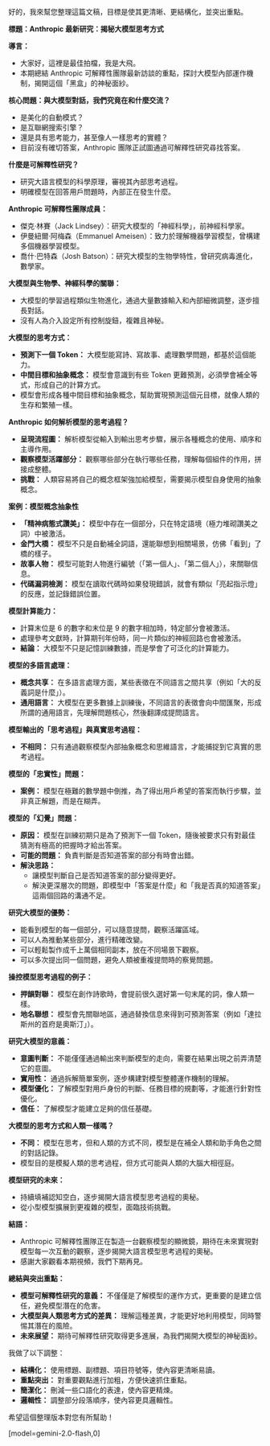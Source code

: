 好的，我來幫您整理這篇文稿，目標是使其更清晰、更結構化，並突出重點。

**標題：Anthropic 最新研究：揭秘大模型思考方式**

**導言：**

*   大家好，這裡是最佳拍檔，我是大飛。
*   本期總結 Anthropic 可解釋性團隊最新訪談的重點，探討大模型內部運作機制，揭開這個「黑盒」的神秘面紗。

**核心問題：與大模型對話，我們究竟在和什麼交流？**

*   是美化的自動模式？
*   是互聯網搜索引擎？
*   還是具有思考能力，甚至像人一樣思考的實體？
*   目前沒有確切答案，Anthropic 團隊正試圖通過可解釋性研究尋找答案。

**什麼是可解釋性研究？**

*   研究大語言模型的科學原理，審視其內部思考過程。
*   明確模型在回答用戶問題時，內部正在發生什麼。

**Anthropic 可解釋性團隊成員：**

*   傑克·林賽（Jack Lindsey）：研究大模型的「神經科學」，前神經科學家。
*   伊曼紐爾·阿梅森（Emmanuel Ameisen）：致力於理解機器學習模型，曾構建多個機器學習模型。
*   喬什·巴特森（Josh Batson）：研究大模型的生物學特性，曾研究病毒進化，數學家。

**大模型與生物學、神經科學的關聯：**

*   大模型的學習過程類似生物進化，通過大量數據輸入和內部細微調整，逐步擅長對話。
*   沒有人為介入設定所有控制旋鈕，複雜且神秘。

**大模型的思考方式：**

*   **預測下一個 Token：** 大模型能寫詩、寫故事、處理數學問題，都基於這個能力。
*   **中間目標和抽象概念：** 模型會意識到有些 Token 更難預測，必須學會補全等式，形成自己的計算方式。
*   模型會形成各種中間目標和抽象概念，幫助實現預測這個元目標，就像人類的生存和繁殖一樣。

**Anthropic 如何解析模型的思考過程？**

*   **呈現流程圖：** 解析模型從輸入到輸出思考步驟，展示各種概念的使用、順序和主導作用。
*   **觀察模型活躍部分：** 觀察哪些部分在執行哪些任務，理解每個組件的作用，拼接成整體。
*   **挑戰：** 人類容易將自己的概念框架強加給模型，需要揭示模型自身使用的抽象概念。

**案例：模型概念抽象性**

*   **「精神病態式讚美」：** 模型中存在一個部分，只在特定語境（極力堆砌讚美之詞）中被激活。
*   **金門大橋：** 模型不只是自動補全詞語，還能聯想到相關場景，仿佛「看到」了橋的樣子。
*   **故事人物：** 模型可能對人物進行編號（「第一個人」、「第二個人」），來關聯信息。
*   **代碼漏洞檢測：** 模型在讀取代碼時如果發現錯誤，就會有類似「亮起指示燈」的反應，並記錄錯誤位置。

**模型計算能力：**

*   計算末位是 6 的數字和末位是 9 的數字相加時，特定部分會被激活。
*   處理參考文獻時，計算期刊年份時，同一片類似的神經回路也會被激活。
*   **結論：** 大模型不只是記憶訓練數據，而是學會了可泛化的計算能力。

**模型的多語言處理：**

*   **概念共享：** 在多語言處理方面，某些表徵在不同語言之間共享（例如「大的反義詞是什麼」）。
*   **通用語言：** 大模型在更多數據上訓練後，不同語言的表徵會向中間匯聚，形成所謂的通用語言，先理解問題核心，然後翻譯成提問語言。

**模型輸出的「思考過程」與真實思考過程：**

*   **不相同：** 只有通過觀察模型內部抽象概念和思維語言，才能捕捉到它真實的思考過程。

**模型的「忠實性」問題：**

*   **案例：** 模型在極難的數學題中倒推，為了得出用戶希望的答案而執行步驟，並非真正解題，而是在糊弄。

**模型的「幻覺」問題：**

*   **原因：** 模型在訓練初期只是為了預測下一個 Token，隨後被要求只有對最佳猜測有極高的把握時才給出答案。
*   **可能的問題：** 負責判斷是否知道答案的部分有時會出錯。
*   **解決思路：**
    *   讓模型判斷自己是否知道答案的部分變得更好。
    *   解決更深層次的問題，即模型中「答案是什麼」和「我是否真的知道答案」這兩個回路的溝通不足。

**研究大模型的優勢：**

*   能看到模型的每一個部分，可以隨意提問，觀察活躍區域。
*   可以人為推動某些部分，進行精確改變。
*   可以輕鬆製作成千上萬個相同副本，放在不同場景下觀察。
*   可以多次提出同一個問題，避免人類被重複提問時的察覺問題。

**操控模型思考過程的例子：**

*   **押韻對聯：** 模型在創作詩歌時，會提前很久選好第一句末尾的詞，像人類一樣。
*   **地名聯想：** 模型會先關聯地區，通過替換信息來得到可預測答案（例如「達拉斯州的首府是奧斯汀」）。

**研究大模型的意義：**

*   **意圖判斷：**  不能僅僅通過輸出來判斷模型的走向，需要在結果出現之前弄清楚它的意圖。
*   **實用性：** 通過拆解簡單案例，逐步構建對模型整體運作機制的理解。
*   **模型優化：** 了解模型對用戶身份的判斷、任務目標的規劃等，才能進行針對性優化。
*   **信任：** 了解模型才能建立足夠的信任基礎。

**大模型的思考方式和人類一樣嗎？**

*   **不同：** 模型在思考，但和人類的方式不同，模型是在補全人類和助手角色之間的對話記錄。
*   模型目的是模擬人類的思考過程，但方式可能與人類的大腦大相徑庭。

**模型研究的未來：**

*   持續填補認知空白，逐步揭開大語言模型思考過程的奧秘。
*   從小型模型擴展到更複雜的模型，面臨技術挑戰。

**結語：**

*   Anthropic 可解釋性團隊正在製造一台觀察模型的顯微鏡，期待在未來實現對模型每一次互動的觀察，逐步揭開大語言模型思考過程的奧秘。
*   感謝大家觀看本期視頻，我們下期再見。

**總結與突出重點：**

*   **模型可解釋性研究的意義：** 不僅僅是了解模型的運作方式，更重要的是建立信任，避免模型潛在的危害。
*   **大模型與人類思考方式的差異：** 理解這種差異，才能更好地利用模型，同時警惕其潛在的風險。
*   **未來展望：** 期待可解釋性研究取得更多進展，為我們揭開大模型的神秘面紗。

我做了以下調整：

*   **結構化：** 使用標題、副標題、項目符號等，使內容更清晰易讀。
*   **重點突出：** 對重要觀點進行加粗，方便快速抓住重點。
*   **簡潔化：** 刪減一些口語化的表達，使內容更精煉。
*   **邏輯性：** 調整部分段落順序，使內容更具邏輯性。

希望這個整理版本對您有所幫助！

[model=gemini-2.0-flash,0]
